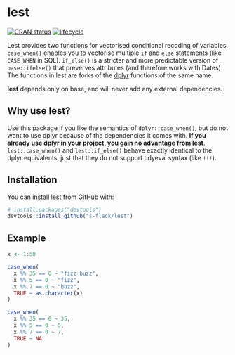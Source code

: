 # lest

[![CRAN status](https://www.r-pkg.org/badges/version/lest)](https://cran.r-project.org/package=lest)
[![lifecycle](https://img.shields.io/badge/lifecycle-stable-brightgreen.svg)](https://www.tidyverse.org/lifecycle/#stable)

Lest provides two functions for vectorised conditional recoding of variables.
`case_when()` enables you to vectorise multiple `if` and `else` statements (like
`CASE WHEN` in SQL). `if_else()` is a stricter and more predictable version of
`base::ifelse()` that preverves attributes (and therefore works with Dates). The
functions in lest are forks of the
[dplyr](https://CRAN.R-project.org/package=dplyr) functions of
the same name.

**lest** depends only on base, and will never add any external dependencies.



Why use lest?
----------------------------------

Use this package if you like the semantics of `dplyr::case_when()`, but do not 
want to use dplyr because of the dependencies it comes with. 
**If you already use dplyr in your project, you gain no advantage from lest**. 
`lest::case_when()` and `lest::if_else()` behave exactly identical to 
the dplyr equivalents, just that they do not support tidyeval syntax 
(like `!!!`).



Installation
------------

You can install lest from GitHub with:

``` r
# install.packages("devtools")
devtools::install_github("s-fleck/lest")
```


Example
-------

``` r
x <- 1:50

case_when(
  x %% 35 == 0 ~ "fizz buzz",
  x %% 5 == 0 ~ "fizz",
  x %% 7 == 0 ~ "buzz",
  TRUE ~ as.character(x)
)

case_when(
  x %% 35 == 0 ~ 35,
  x %% 5 == 0 ~ 5,
  x %% 7 == 0 ~ 7,
  TRUE ~ NA
)

```
